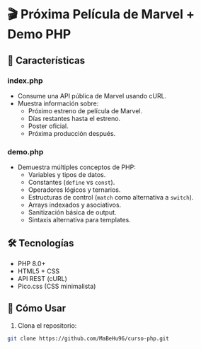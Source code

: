# 🎬 Próxima Película de Marvel + Demo PHP

## 🌟 Características

### index.php
- Consume una API pública de Marvel usando cURL.
- Muestra información sobre:
  - Próximo estreno de película de Marvel.
  - Días restantes hasta el estreno.
  - Poster oficial.
  - Próxima producción después.

### demo.php
- Demuestra múltiples conceptos de PHP:
  - Variables y tipos de datos.
  - Constantes (`define` vs `const`).
  - Operadores lógicos y ternarios.
  - Estructuras de control (`match` como alternativa a `switch`).
  - Arrays indexados y asociativos.
  - Sanitización básica de output.
  - Sintaxis alternativa para templates.

## 🛠️ Tecnologías
- PHP 8.0+
- HTML5 + CSS
- API REST (cURL)
- Pico.css (CSS minimalista)

## 🚀 Cómo Usar

1. Clona el repositorio:
```bash
git clone https://github.com/MaBeHu96/curso-php.git
